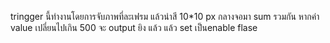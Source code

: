 tringger นี้ทำงานโดยการจับภาพที่ละเฟรม แล้วนำสี 10*10 px กลางจอมา sum รวมกัน หากค่า value เปลี่ยนไปเกิน 500 จะ output ยิง แล้ว แล้ว set เป็นenable flase
